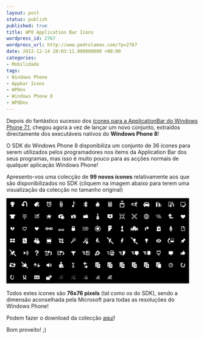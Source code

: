 ```yaml
---
layout: post
status: publish
published: true
title: WP8 Application Bar Icons
wordpress_id: 2767
wordpress_url: http://www.pedrolamas.com/?p=2767
date: 2012-12-14 20:03:11.000000000 +00:00
categories:
- Mobilidade
tags:
- Windows Phone
- Appbar Icons
- WPDev
- Windows Phone 8
- WP8Dev
---
```

Depois do fantástico sucesso dos [ícones para a ApplicationBar do Windows Phone 7.1](/2011/09/12/wp7-1-application-bar-icons/), chegou agora a vez de lançar um novo conjunto, extraídos directamente dos executáveis nativos do **Windows Phone 8**!

O SDK do Windows Phone 8 disponibiliza um conjunto de 36 ícones para serem utilizados pelos programadores nos items da Application Bar dos seus programas, mas isso é muito pouco para as acções normais de qualquer aplicação Windows Phone!

Apresento-vos uma colecção de **99 novos ícones** relativamente aos que são disponibilizados no SDK (cliquem na imagem abaixo para terem uma visualização da colecção no tamanho original)

[![Windows Phone 8 Application Bar Icons](/wp-content/uploads/2012/12/Windows-Phone-8-Application-Bar-Icons-Thumb.png "Windows Phone 8 Application Bar Icons")](/wp-content/uploads/2012/12/Windows-Phone-8-Application-Bar-Icons.png)

Todos estes ícones são **76x76 pixels** (tal como os do SDK), sendo a dimensão aconselhada pela Microsoft para todas as resoluções do Windows Phone!

Podem fazer o download da colecção [aqui](http://www.pedrolamas.com/windows-phone/windows-phone-8-application-bar-icons/)!

Bom proveito! ;)
